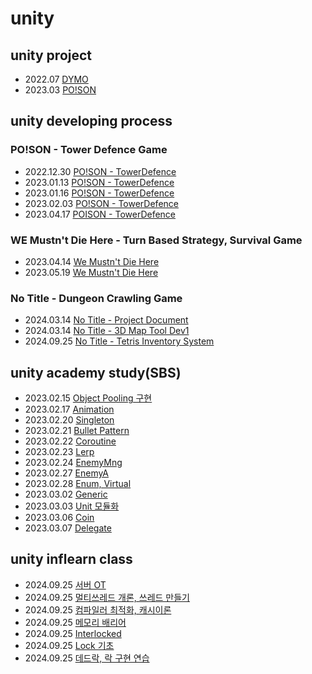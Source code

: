 # unity
## unity project
- 2022.07 [DYMO](https://wny0320.itch.io/dymo)
- 2023.03 [PO!SON](https://wny0320.itch.io/poison)


## unity developing process
### PO!SON - Tower Defence Game
- 2022.12.30 [PO!SON - TowerDefence](https://wny0320-coding.tistory.com/37)
- 2023.01.13 [PO!SON - TowerDefence](https://wny0320-coding.tistory.com/38)
- 2023.01.16 [PO!SON - TowerDefence](https://wny0320-coding.tistory.com/40)
- 2023.02.03 [PO!SON - TowerDefence](https://wny0320-coding.tistory.com/42)
- 2023.04.17 [POISON - TowerDefence](https://wny0320-coding.tistory.com/44)

### WE Mustn't Die Here - Turn Based Strategy, Survival Game
- 2023.04.14 [We Mustn't Die Here](https://wny0320-coding.tistory.com/43)
- 2023.05.19 [We Mustn't Die Here](https://wny0320-coding.tistory.com/45)

### No Title - Dungeon Crawling Game
- 2024.03.14 [No Title - Project Document](https://wny0320-coding.tistory.com/48)
- 2024.03.14 [No Title - 3D Map Tool Dev1](https://wny0320-coding.tistory.com/49)
- 2024.09.25 [No Title - Tetris Inventory System](https://wny0320-coding.tistory.com/59)

## unity academy study(SBS)
- 2023.02.15 [Object Pooling 구현](https://mesquite-prune-8c9.notion.site/2023-02-15-Object-Pooling-482c61a200a2480982fb33b9f12b5554)
- 2023.02.17 [Animation](https://mesquite-prune-8c9.notion.site/2023-02-17-Animation-1213742d1ab64784978dd8d24bc2ec1a)
- 2023.02.20 [Singleton](https://mesquite-prune-8c9.notion.site/2023-02-20-Singleton-Shot-Pattern-ab881d2c8ebc4c0aad0f79bcb3385f19)
- 2023.02.21 [Bullet Pattern](https://mesquite-prune-8c9.notion.site/2023-02-21-Bullet-Pattern-SinCos-insideUnitCircle-2c933e7d00204a9499ecb806a78ee735)
- 2023.02.22 [Coroutine](https://mesquite-prune-8c9.notion.site/2023-02-22-Coroutine-timescale-f0907eb4a71047b18600b22a56305156)
- 2023.02.23 [Lerp](https://mesquite-prune-8c9.notion.site/2023-02-23-Lerp-aeec8f0bf9c3427386b5671081b9d3d7)
- 2023.02.24 [EnemyMng](https://mesquite-prune-8c9.notion.site/2023-02-24-EnemyMng-d9a076b4264645f6931cf61583737efd)
- 2023.02.27 [EnemyA](https://mesquite-prune-8c9.notion.site/2023-02-27-EnemyA-f12aa37d913746df9557bebf24c41c47)
- 2023.02.28 [Enum, Virtual](https://mesquite-prune-8c9.notion.site/2023-02-28-enum-virtual-override-overload-9b406619738e48039f7dfdd7aa0ab667)
- 2023.03.02 [Generic](https://mesquite-prune-8c9.notion.site/2023-03-02-Generic-18e3936dcf084e3aad9113237b32937e)
- 2023.03.03 [Unit 모듈화](https://mesquite-prune-8c9.notion.site/2023-03-03-Unit-b542aa984f2f4e13b26dd103fcd441ed)
- 2023.03.06 [Coin](https://mesquite-prune-8c9.notion.site/2023-03-06-Coin-47872c238a6e428ca88c8ca5a8f01f38)
- 2023.03.07 [Delegate](https://mesquite-prune-8c9.notion.site/2023-03-07-Delegate-Scene-Canvas-3b593cb9f4014fc0b19294df4861c81c)

## unity inflearn class
- 2024.09.25 [서버 OT](https://wny0320-coding.tistory.com/51)
- 2024.09.25 [멀티쓰레드 개론, 쓰레드 만들기](https://wny0320-coding.tistory.com/52)
- 2024.09.25 [컴파일러 최적화, 캐시이론](https://wny0320-coding.tistory.com/53)
- 2024.09.25 [메모리 배리어](https://wny0320-coding.tistory.com/54)
- 2024.09.25 [Interlocked](https://wny0320-coding.tistory.com/55)
- 2024.09.25 [Lock 기초](https://wny0320-coding.tistory.com/56)
- 2024.09.25 [데드락, 락 구현 연습](https://wny0320-coding.tistory.com/57)
